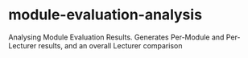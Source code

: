 # module-evaluation-analysis

Analysing Module Evaluation Results. Generates Per-Module and Per-Lecturer results, and an overall Lecturer comparison

